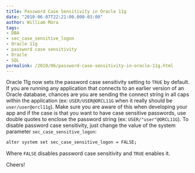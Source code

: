 ```yaml
--- 
title: Password Case Sensitivity in Oracle 11g
date: "2010-06-07T22:21:00.000-03:00"
author: William Mora
tags: 
- DBA
- sec_case_sensitive_logon
- Oracle 11g
- password case sensitivity
- Oracle
- SQL
permalink: /2010/06/password-case-sensitivity-in-oracle-11g.html
---
```


Oracle 11g now sets the password case sensitivity setting to `TRUE` by default. If you are running any application that connects to an earlier version of an Oracle database, chances are you are sending the connect string in all caps within the application (ex: `USER/USER@ORCL11G` when it really should be `user/user@orcl11g`). Make sure you are aware of this when developing your app and if the case is that you want to have case sensitive passwords, use double quotes to enclose the password string (ex: `USER/"user"@ORCL11G`). To disable password case sensitivity, just change the value of the system parameter `sec_case_sensitive_logon`:

```bash
alter system set sec_case_sensitive_logon = FALSE;
```

Where `FALSE` disables password case sensitivity and `TRUE` enables it.

Cheers!
